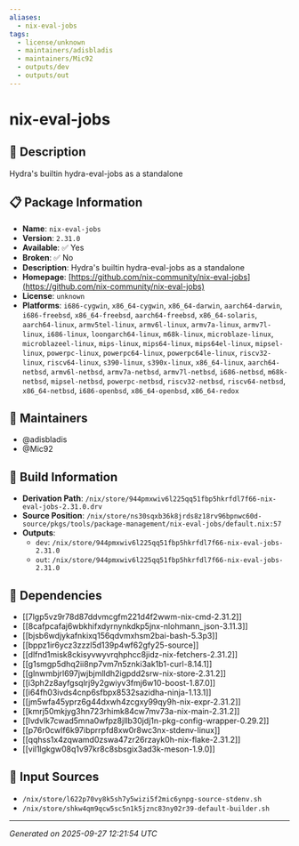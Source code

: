 ```yaml
---
aliases:
  - nix-eval-jobs
tags:
  - license/unknown
  - maintainers/adisbladis
  - maintainers/Mic92
  - outputs/dev
  - outputs/out
---
```


# nix-eval-jobs

## 📝 Description

Hydra's builtin hydra-eval-jobs as a standalone

## 📋 Package Information

- **Name**: `nix-eval-jobs`
- **Version**: `2.31.0`
- **Available**: ✅ Yes
- **Broken**: ✅ No
- **Description**: Hydra's builtin hydra-eval-jobs as a standalone
- **Homepage**: [https://github.com/nix-community/nix-eval-jobs](https://github.com/nix-community/nix-eval-jobs)
- **License**: `unknown`
- **Platforms**: `i686-cygwin`, `x86_64-cygwin`, `x86_64-darwin`, `aarch64-darwin`, `i686-freebsd`, `x86_64-freebsd`, `aarch64-freebsd`, `x86_64-solaris`, `aarch64-linux`, `armv5tel-linux`, `armv6l-linux`, `armv7a-linux`, `armv7l-linux`, `i686-linux`, `loongarch64-linux`, `m68k-linux`, `microblaze-linux`, `microblazeel-linux`, `mips-linux`, `mips64-linux`, `mips64el-linux`, `mipsel-linux`, `powerpc-linux`, `powerpc64-linux`, `powerpc64le-linux`, `riscv32-linux`, `riscv64-linux`, `s390-linux`, `s390x-linux`, `x86_64-linux`, `aarch64-netbsd`, `armv6l-netbsd`, `armv7a-netbsd`, `armv7l-netbsd`, `i686-netbsd`, `m68k-netbsd`, `mipsel-netbsd`, `powerpc-netbsd`, `riscv32-netbsd`, `riscv64-netbsd`, `x86_64-netbsd`, `i686-openbsd`, `x86_64-openbsd`, `x86_64-redox`
## 👥 Maintainers

- @adisbladis
- @Mic92


## 🔧 Build Information

- **Derivation Path**: `/nix/store/944pmxwiv6l225qq51fbp5hkrfdl7f66-nix-eval-jobs-2.31.0.drv`
- **Source Position**: `/nix/store/ns30sqxb36k8jrds8z18rv96bpnwc60d-source/pkgs/tools/package-management/nix-eval-jobs/default.nix:57`
- **Outputs**:
  - `dev`:  `/nix/store/944pmxwiv6l225qq51fbp5hkrfdl7f66-nix-eval-jobs-2.31.0`
  - `out`:  `/nix/store/944pmxwiv6l225qq51fbp5hkrfdl7f66-nix-eval-jobs-2.31.0`

## 🔗 Dependencies

- [[7lgp5vz9r78d87ddvmcgfm221d4f2wwm-nix-cmd-2.31.2]]
- [[8cafpcafaj6wbkhifxdyrnynkdkp5jnx-nlohmann_json-3.11.3]]
- [[bjsb6wdjykafnkixq156qdvmxhsm2bai-bash-5.3p3]]
- [[bppz1ir6ycz3zzzl5d139p4wf62gfy25-source]]
- [[dlfnd1misk8ckisyvwyvrqhphcc8jidz-nix-fetchers-2.31.2]]
- [[g1smgp5dhq2ii8np7vm7n5znki3ak1b1-curl-8.14.1]]
- [[glnwmbjrl697jwjbjmlldh2igpdd2srw-nix-store-2.31.2]]
- [[i3ph2z8ayfgsqlrj9y2gwiyv3fmj6w10-boost-1.87.0]]
- [[i64fh03ivds4cnp6sfbpx8532sazidha-ninja-1.13.1]]
- [[jm5wfa45yprz6g44dxwh4zcgxy99qy9h-nix-expr-2.31.2]]
- [[kmrj50mkjyg3hn723rhimk84cw7mv73a-nix-main-2.31.2]]
- [[lvdvlk7cwad5mna0wfpz8jllb30jdj1n-pkg-config-wrapper-0.29.2]]
- [[p76r0cwlf6k97ibprrpfd8xw0r8wc3nx-stdenv-linux]]
- [[qqhss1x4zqwamd0zswa47zr26rzayk0h-nix-flake-2.31.2]]
- [[vil1lgkgw08q1v97kr8c8sbsgix3ad3k-meson-1.9.0]]

## 📁 Input Sources

- `/nix/store/l622p70vy8k5sh7y5wizi5f2mic6ynpg-source-stdenv.sh`
- `/nix/store/shkw4qm9qcw5sc5n1k5jznc83ny02r39-default-builder.sh`

---
*Generated on 2025-09-27 12:21:54 UTC*
